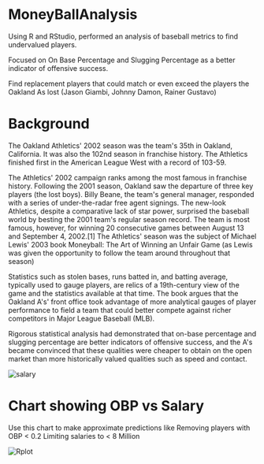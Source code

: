 # MoneyBallAnalysis
Using R and RStudio, performed an analysis of baseball metrics to find undervalued players.

Focused on On Base Percentage and Slugging Percentage as a better indicator of offensive success. 

Find replacement players that could match or even exceed the players the Oakland As lost (Jason Giambi, Johnny Damon, Rainer Gustavo)

# Background
The Oakland Athletics' 2002 season was the team's 35th in Oakland, California. It was also the 102nd season in franchise history. The Athletics finished first in the American League West with a record of 103-59.

The Athletics' 2002 campaign ranks among the most famous in franchise history. Following the 2001 season, Oakland saw the departure of three key players (the lost boys). Billy Beane, the team's general manager, responded with a series of under-the-radar free agent signings. The new-look Athletics, despite a comparative lack of star power, surprised the baseball world by besting the 2001 team's regular season record. The team is most famous, however, for winning 20 consecutive games between August 13 and September 4, 2002.[1] The Athletics' season was the subject of Michael Lewis' 2003 book Moneyball: The Art of Winning an Unfair Game (as Lewis was given the opportunity to follow the team around throughout that season)

Statistics such as stolen bases, runs batted in, and batting average, typically used to gauge players, are relics of a 19th-century view of the game and the statistics available at that time. The book argues that the Oakland A's' front office took advantage of more analytical gauges of player performance to field a team that could better compete against richer competitors in Major League Baseball (MLB).

Rigorous statistical analysis had demonstrated that on-base percentage and slugging percentage are better indicators of offensive success, and the A's became convinced that these qualities were cheaper to obtain on the open market than more historically valued qualities such as speed and contact.

![salary](https://github.com/chriscastillo1/MoneyBallAnalysis/assets/70082335/cb658f05-0a1b-4283-ab39-f3002736dd31)

# Chart showing OBP vs Salary

Use this chart to make approximate predictions like
Removing players with OBP < 0.2
Limiting salaries to < 8 Million

![Rplot](https://github.com/chriscastillo1/MoneyBallAnalysis/assets/70082335/f1c60132-9ff8-4e59-998d-432dd7098b01)
